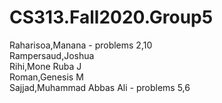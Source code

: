 # CS313.Fall2020.Group5


Raharisoa,Manana - problems 2,10 <br />
Rampersaud,Joshua <br />
Rihi,Mone Ruba J <br />
Roman,Genesis M <br />
Sajjad,Muhammad Abbas Ali  - problems 5,6 <br />
